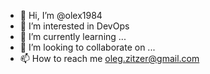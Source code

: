 - 👋 Hi, I’m @olex1984
- 👀 I’m interested in DevOps
- 🌱 I’m currently learning ...
- 💞️ I’m looking to collaborate on ...
- 📫 How to reach me oleg.zitzer@gmail.com

<!---
olex1984/olex1984 is a ✨ special ✨ repository because its `README.md` (this file) appears on your GitHub profile.
You can click the Preview link to take a look at your changes.
--->
